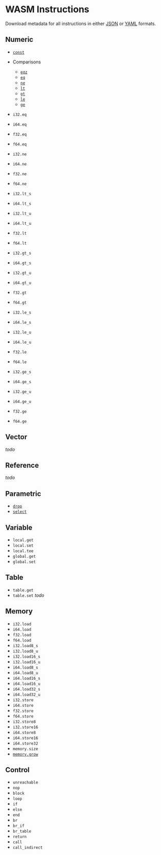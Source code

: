 
# WASM Instructions

Download metadata for all instructions in either [JSON](./instructions?format=json) or [YAML](./instructions?format=yaml) formats.

## Numeric

- [`const`](./numeric/const)
- Comparisons
  - [`eqz`](./numeric/eqz)
  - [`eq`](./numeric/eq)
  - [`ne`](./numeric/ne)
  - [`lt`](./numeric/lt)
  - [`gt`](./numeric/gt)
  - [`le`](./numeric/le)
  - [`ge`](./numeric/ge)

- `i32.eq`
- `i64.eq`
- `f32.eq`
- `f64.eq`
- `i32.ne`
- `i64.ne`
- `f32.ne`
- `f64.ne`
- `i32.lt_s`
- `i64.lt_s`
- `i32.lt_u`
- `i64.lt_u`
- `f32.lt`
- `f64.lt`
- `i32.gt_s`
- `i64.gt_s`
- `i32.gt_u`
- `i64.gt_u`
- `f32.gt`
- `f64.gt`
- `i32.le_s`
- `i64.le_s`
- `i32.le_u`
- `i64.le_u`
- `f32.le`
- `f64.le`
- `i32.ge_s`
- `i64.ge_s`
- `i32.ge_u`
- `i64.ge_u`
- `f32.ge`
- `f64.ge`

## Vector

_todo_

## Reference

_todo_

## Parametric

- [`drop`](./parametric/drop)
- [`select`](./parametric/select)

## Variable

- `local.get`
- `local.set`
- `local.tee`
- `global.get`
- `global.set`

## Table

- `table.get`
- `table.set`
_todo_

## Memory

- `i32.load`
- `i64.load`
- `f32.load`
- `f64.load`
- `i32.load8_s`
- `i32.load8_u`
- `i32.load16_s`
- `i32.load16_u`
- `i64.load8_s`
- `i64.load8_u`
- `i64.load16_s`
- `i64.load16_u`
- `i64.load32_s`
- `i64.load32_u`
- `i32.store`
- `i64.store`
- `f32.store`
- `f64.store`
- `i32.store8`
- `i32.store16`
- `i64.store8`
- `i64.store16`
- `i64.store32`
- `memory.size`
- [`memory.grow`](./memory/memory.grow)

## Control

- `unreachable`
- `nop`
- `block`
- `loop`
- `if`
- `else`
- `end`
- `br`
- `br_if`
- `br_table`
- `return`
- `call`
- `call_indirect`
